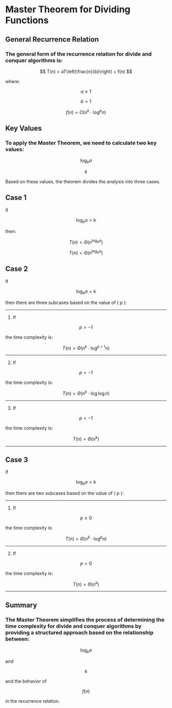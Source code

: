 # Master Theorem for Dividing Functions

## General Recurrence Relation

###  The general form of the recurrence relation for divide and conquer algorithms is:

$$
T(n) = aT\left(\frac{n}{b}\right) + f(n)
$$

where:

$$
a \geq 1
$$

$$
b > 1
$$

$$
f(n) = O\left(n^k \cdot \log^p n\right)
$$

## Key Values

### To apply the Master Theorem, we need to calculate two key values:

$$
\log_b a
$$

$$
k
$$

Based on these values, the theorem divides the analysis into three cases.

## Case 1

If 

$$
\log_b a > k
$$

then:

$$
T(n) = \Theta\left(n^{\log_b a}\right)
$$

$$
T(n) = \Theta\left(n^{\log_b a}\right)
$$

## Case 2

If 

$$
\log_b a = k
$$

then there are three subcases based on the value of \( p \):

----
1. If 

$$
p > -1
$$

   the time complexity is:

   $$
   T(n) = \Theta\left(n^k \cdot \log^{p+1} n\right)
   $$
   
----
2. If 

$$
p = -1
$$

   the time complexity is:

   $$
   T(n) = \Theta\left(n^k \cdot \log \log n\right)
   $$
   
----

3. If 

$$
p < -1
$$

   the time complexity is:

   $$ 
   T(n) = \Theta\left(n^k\right)
   $$

---

## Case 3

If 

$$
\log_b a < k
$$

then there are two subcases based on the value of \( p \):

---

1. If 

$$
p \geq 0
$$

   the time complexity is:

   $$
   T(n) = \Theta\left(n^k \cdot \log^p n\right)
   $$

---

2. If 

$$
p < 0
$$

   the time complexity is:

   $$
   T(n) = \Theta\left(n^k\right)
   $$

---

## Summary

### The Master Theorem simplifies the process of determining the time complexity for divide and conquer algorithms by providing a structured approach based on the relationship between:

$$
\log_b a
$$

and 

$$
k
$$

and the behavior of 

$$
f(n)
$$

in the recurrence relation.



